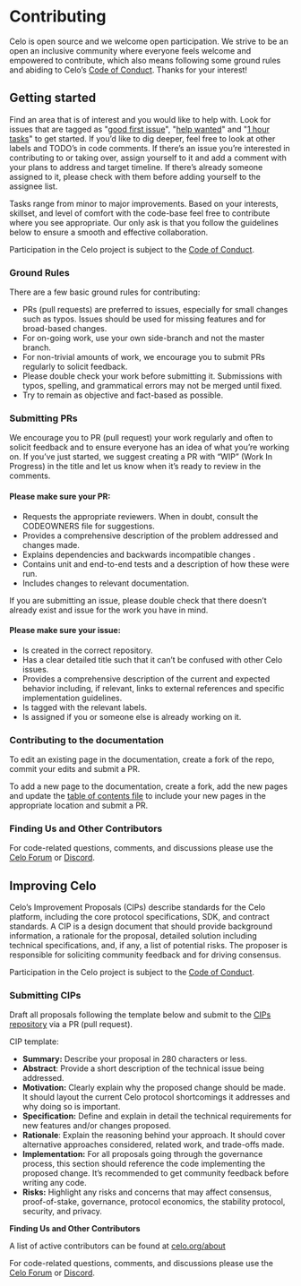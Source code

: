 # Contributing

Celo is open source and we welcome open participation. We strive to be an open an inclusive community where everyone feels welcome and empowered to contribute, which also means following some ground rules and abiding to Celo’s [Code of Conduct](https://celo.org/code-of-conduct). Thanks for your interest!

## Getting started

Find an area that is of interest and you would like to help with. Look for issues that are tagged as "[good first issue](https://github.com/celo-org/celo-monorepo/issues?q=is%3Aopen+is%3Aissue+label%3A%22good+first+issue%22)", "[help wanted](https://github.com/celo-org/celo-monorepo/issues?utf8=%E2%9C%93&q=is%3Aopen+is%3Aissue+label%3A%22help+wanted%22)" and "[1 hour tasks](https://github.com/celo-org/celo-monorepo/issues?q=is%3Aopen+is%3Aissue+label%3A%221+hour+tasks%22)" to get started. If you’d like to dig deeper, feel free to look at other labels and TODO’s in code comments. If there’s an issue you’re interested in contributing to or taking over, assign yourself to it and add a comment with your plans to address and target timeline. If there’s already someone assigned to it, please check with them before adding yourself to the assignee list.

Tasks range from minor to major improvements. Based on your interests, skillset, and level of comfort with the code-base feel free to contribute where you see appropriate. Our only ask is that you follow the guidelines below to ensure a smooth and effective collaboration.

Participation in the Celo project is subject to the [Code of Conduct](https://celo.org/code-of-conduct).

### **Ground Rules**

There are a few basic ground rules for contributing:

* PRs \(pull requests\) are preferred to issues, especially for small changes such as typos. Issues should be used for missing features and for broad-based changes.
* For on-going work, use your own side-branch and not the master branch.
* For non-trivial amounts of work, we encourage you to submit PRs regularly to solicit feedback.
* Please double check your work before submitting it. Submissions with typos, spelling, and grammatical errors may not be merged until fixed.
* Try to remain as objective and fact-based as possible.

### **Submitting PRs**

We encourage you to PR \(pull request\) your work regularly and often to solicit feedback and to ensure everyone has an idea of what you’re working on. If you’ve just started, we suggest creating a PR with “WIP” \(Work In Progress\) in the title and let us know when it’s ready to review in the comments.

#### Please make sure your PR:

* Requests the appropriate reviewers. When in doubt, consult the CODEOWNERS file for suggestions.
* Provides a comprehensive description of the problem addressed and changes made.
* Explains dependencies and backwards incompatible changes .
* Contains unit and end-to-end tests and a description of how these were run.
* Includes changes to relevant documentation.

If you are submitting an issue, please double check that there doesn’t already exist and issue for the work you have in mind.

#### Please make sure your issue:

* Is created in the correct repository.
* Has a clear detailed title such that it can’t be confused with other Celo issues.
* Provides a comprehensive description of the current and expected behavior including, if relevant, links to external references and specific implementation guidelines.
* Is tagged with the relevant labels.
* Is assigned if you or someone else is already working on it.

### Contributing to the documentation

To edit an existing page in the documentation, create a fork of the repo, commit your edits and submit a PR.

To add a new page to the documentation, create a fork, add the new pages and update the [table of contents file](https://github.com/celo-org/celo-monorepo/blob/master/packages/docs/SUMMARY.md) to include your new pages in the appropriate location and submit a PR.

### **Finding Us and Other Contributors**

For code-related questions, comments, and discussions please use the [Celo Forum](https://forum.celo.org) or [Discord](https://chat.celo.org).

## Improving Celo

Celo’s Improvement Proposals \(CIPs\) describe standards for the Celo platform, including the core protocol specifications, SDK, and contract standards. A CIP is a design document that should provide background information, a rationale for the proposal, detailed solution including technical specifications, and, if any, a list of potential risks. The proposer is responsible for soliciting community feedback and for driving consensus.

Participation in the Celo project is subject to the [Code of Conduct](https://celo.org/code-of-conduct).

### **Submitting CIPs**

Draft all proposals following the template below and submit to the [CIPs repository](https://github.com/celo-org/celo-proposals) via a PR \(pull request\).

CIP template:

* **Summary:** Describe your proposal in 280 characters or less.
* **Abstract**: Provide a short description of the technical issue being addressed.
* **Motivation:** Clearly explain why the proposed change should be made. It should layout the current Celo protocol shortcomings it addresses and why doing so is important.
* **Specification:** Define and explain in detail the technical requirements for new features and/or changes proposed.
* **Rationale**: Explain the reasoning behind your approach. It should cover alternative approaches considered, related work, and trade-offs made.
* **Implementation:** For all proposals going through the governance process, this section should reference the code implementing the proposed change. It’s recommended to get community feedback before writing any code.
* **Risks:** Highlight any risks and concerns that may affect consensus, proof-of-stake, governance, protocol economics, the stability protocol, security, and privacy.

**Finding Us and Other Contributors**

A list of active contributors can be found at [celo.org/about](https://celo.org/about#contributors)

For code-related questions, comments, and discussions please use the [Celo Forum](https://forum.celo.org) or [Discord](https://chat.celo.org).


